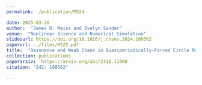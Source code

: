 ```yaml
---
permalink:  /publication/MS24

date: 2025-03-26
author:  "James D. Meiss and Evelyn Sander"
venue:  "Nonlinear Science and Numerical Simulation"
slidesurl: https://doi.org/10.1016/j.cnsns.2024.108562 
paperurl: ../files/MS25.pdf
title:  "Resonance and Weak Chaos in Quasiperiodically-Forced Circle Maps"
collection: publications
paperarxiv:  https://arxiv.org/abs/2310.11600
citation: "142: 108562"

---
```

